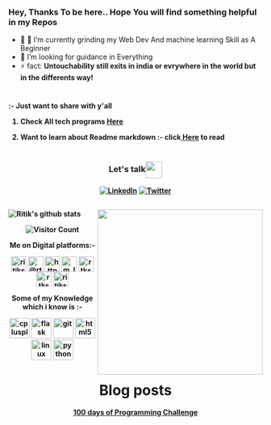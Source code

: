 ### Hey, Thanks To be here.. Hope You will find something helpful in my Repos

- 🔭 🌱 I’m currently grinding my Web Dev And machine learning Skill as A Beginner 
- 🤔 I’m looking for guidance in Everything
- ⚡ fact: <b>Untouchability still exits in india or evrywhere in the world but in the differents way!
   
#

:-  <span>Just want to share with y'all<span>


 1.  Check All tech programs <a href="https://dare2compete.com/e/hackathons/all">Here</a>
   
 2.  Want to learn about Readme markdown :- click<a href="https://guides.github.com/features/mastering-markdown/"> Here</a> to read 
 #
   
<div align="center">
<h3>Let's talk<img align="center" src="https://github.com/rajput2107/rajput2107/blob/master/Assets/Handshake.gif" height="33px" /></h3>
<a href="https://www.linkedin.com/in/ritik-soni" target="_blank"><img alt="LinkedIn" src="https://img.shields.io/badge/linkedin-%230077B5.svg?&style=for-the-badge&logo=linkedin&logoColor=sky-blue" /></a> <a href="https://twitter.com/Theunkownfacto1" target="_blank"><img alt="Twitter" src="https://img.shields.io/badge/Twitter-%230077B5.svg?&style=for-the-badge&logo=Twitter&logoColor=black" /></a>
</div>

##

![Ritik's github stats](https://github-readme-stats.vercel.app/api?username=ritiksoni00&show_icons=true&theme=radical) <img align="right" src="https://github.com/ritiksoni00/ritiksoni00/blob/master/%3E/ezgif.com-gif-maker.gif" width="327"/>




<div align="center">
   
  
![Visitor Count](https://profile-counter.glitch.me/ritiksoni00/count.svg)
  
   
Me on Digital platforms:-
<p>
<a href="https://dev.to/ritiksoni00" target="blank"><img align="center" src="https://cdn.jsdelivr.net/npm/simple-icons@3.0.1/icons/dev-dot-to.svg" alt="ritiksoni00" height="30" width="30" /></a>
<a href="https://medium.com/@rtksoni00" target="blank"><img align="center" src="https://cdn.jsdelivr.net/npm/simple-icons@3.0.1/icons/medium.svg" alt="@rtksoni00" height="30" width="30" /></a>
<a href="https://www.youtube.com/c/https://www.youtube.com/channel/uciuyj_xfllftocwvpa_w9sw?view_as=subscriber" target="blank"><img align="center" src="https://cdn.jsdelivr.net/npm/simple-icons@3.0.1/icons/youtube.svg" alt="https://www.youtube.com/channel/uciuyj_xfllftocwvpa_w9sw?view_as=subscriber" height="30" width="30" /></a>
<a href="https://www.codechef.com/m_learner" target="blank"><img align="center" src="https://cdn.jsdelivr.net/npm/simple-icons@3.1.0/icons/codechef.svg" alt="m_learner" height="30" width="30" /></a>
<a href="https://www.hackerrank.com/rtksoni00" target="blank"><img align="center" src="https://cdn.jsdelivr.net/npm/simple-icons@3.0.1/icons/hackerrank.svg" alt="rtksoni00" height="30" width="30" /></a>
<a href="https://www.hackerearth.com/rtksoni00" target="blank"><img align="center" src="https://cdn.jsdelivr.net/npm/simple-icons@3.0.1/icons/hackerearth.svg" alt="rtksoni00" height="30" width="30" /></a>
<a href="https://www.geeksforgeeks.com/ritiksoni00" target="blank"><img align="center" src="https://cdn.jsdelivr.net/npm/simple-icons@3.0.1/icons/geeksforgeeks.svg" alt="ritiksoni00" height="30" width="30" /></a>
</p>
   
   
Some of my Knowledge which i know is :-
<p ><img src="https://devicons.github.io/devicon/devicon.git/icons/cplusplus/cplusplus-original.svg" alt="cplusplus" width="40" height="40"/> <img src="https://www.vectorlogo.zone/logos/pocoo_flask/pocoo_flask-icon.svg" alt="flask" width="40" height="40"/> <img src="https://www.vectorlogo.zone/logos/git-scm/git-scm-icon.svg" alt="git" width="40" height="40"/> <img src="https://devicons.github.io/devicon/devicon.git/icons/html5/html5-original-wordmark.svg" alt="html5" width="40" height="40"/> <img src="https://devicons.github.io/devicon/devicon.git/icons/linux/linux-original.svg" alt="linux" width="40" height="40"/> <img src="https://devicons.github.io/devicon/devicon.git/icons/python/python-original.svg" alt="python" width="40" height="40"/> </p>
   
   

# Blog posts
<!-- BLOG-POST-LIST:START -->
[100 days of Programming Challenge](https://medium.com/@rtksoni00/100-days-of-programming-challenge-29d96ce2c8b3?source=rss-c501e1321f0d------2)
<!-- BLOG-POST-LIST:END -->
